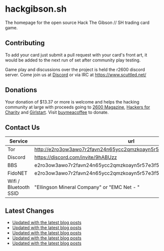 # hackgibson.sh
The homepage for the open source Hack The Gibson // SH trading card game.


## Contributing

To add your card just submit a pull request with your card's front art, it would be added to the next run of set after community play testing.

Game play and discussions over the project is held the r2600 discord server. Come join us at [Discord](https://discord.com/invite/9hABUzz) or via IRC at https://www.scuttled.net/


## Donations

Your donation of $13.37 or more is welcome and helps the hacking community at large with proceeds going to [2600 Magazine](https://2600.com/), [Hackers for Charity](https://hackersforcharity.org) and [Girlstart](https://girlstart.org).  Visit [buymeacoffee](https://www.buymeacoffee.com/hackgibson.sh) to donate.


## Contact Us

Service | url
-|-
Tor | http://e2ro3ow3awo7r2favn24n65ycc2qmzkoayn5r57e3f56nvjwdcgg32ad.onion
Discord | https://discord.com/invite/9hABUzz
BBS | e2ro3ow3awo7r2favn24n65ycc2qmzkoayn5r57e3f56nvjwdcgg32ad.onion:23
FidoNET | e2ro3ow3awo7r2favn24n65ycc2qmzkoayn5r57e3f56nvjwdcgg32ad.onion:24554
Wifi / Bluetooth SSID | "Ellingson Mineral Company" or "EMC Net - <fidonet address>"

## Latest Changes
<!-- BLOG-POST-LIST:START -->
- [Updated with the latest blog posts](https://github.com/DFW2600/hackgibson.sh/commit/bcce039844350c2b4cb574a651dfff99a0ea3e62)
- [Updated with the latest blog posts](https://github.com/DFW2600/hackgibson.sh/commit/dbe8af2957631aad926afe3c8131fd7b7cd9df1a)
- [Updated with the latest blog posts](https://github.com/DFW2600/hackgibson.sh/commit/f2ffe8e9b4615524010cf6bf6bf3d771268f6daa)
- [Updated with the latest blog posts](https://github.com/DFW2600/hackgibson.sh/commit/e4afc10340a1f7b17bbb4871396550e9d7d5eee4)
- [Updated with the latest blog posts](https://github.com/DFW2600/hackgibson.sh/commit/76bd43d4fb3693fe4f3217bd8b91da0c7bf8632c)
<!-- BLOG-POST-LIST:END -->

